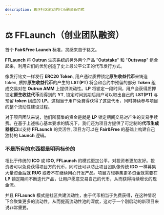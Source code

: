 ```yaml
---
description: 真正社区驱动的代币融资新范式
---
```


# ⚖️ FFLaunch（创业团队融资）

首个 **Fair\&Free Launch** 标准，灵感来自于铭文。

**FFLaunch** 将 **Outrun** 生态系统的另外两个产品 "**Outstake**" 和 "**Outswap**" 组合起来，利用它们的优势创造了史上最公平公正的代币发行方式。

像发行铭文一样发行 **ERC20 Token**, 用户通过质押锁定**原生收益代币**来铸造token, 质押**原生收益代币**的产生的 **LST(PT)** 将会和合约中预留的部分 **Token** 组成交易对在 **Outrun AMM** 上提供流动性。**LP** 将锁定一段时间，用户会获得质押锁定**原生收益代币**而得到的 **YT**, 锁定时间到期后用户可以取出自己的 **LST(PT)** 与预留 **token** 组成的 **LP**。这相当于用户免费得获得了这些代币，同时持续参与项目的整个流动性建设过程。

对于项目团队来说，他们所募集的资金是就是 **LP** 锁定期间交易对产生的交易手续费。在基于上述核心基本要求的情况下，我们还为项目方提供了可定制的**代币生成器接口**以支持 **FFLaunch** 的灵活性, 项目方可以在 **Fair\&Free** 的基础上构建自己独特的 **Launch** 逻辑。

### **不是所有的东西都是明码标价的**

相比于传统的 **ICO** 或 **IDO**, **FFLaunch** 的模式更加公平，对投资者更加友好。投资者可以免费获得项目方的代币，同时还可以防止项目团队像传统 **IDO** 一样募集大量资金后就 **RUG** 或者不在继续用心开发产品。项目方想募集更多资金就需要在 **LP** 锁定期间不断迭代产品，让用户愿意交易自己的代币，从而获得持续增长的现金流。

并且 **FFLaunch** 模式是社区共建流动性，由于代币相当于免费获得，在这种情况下会聚集更多的流动性，从而提高流动性池的深度，这对于一个刚启动的新项目来说非常重要。
